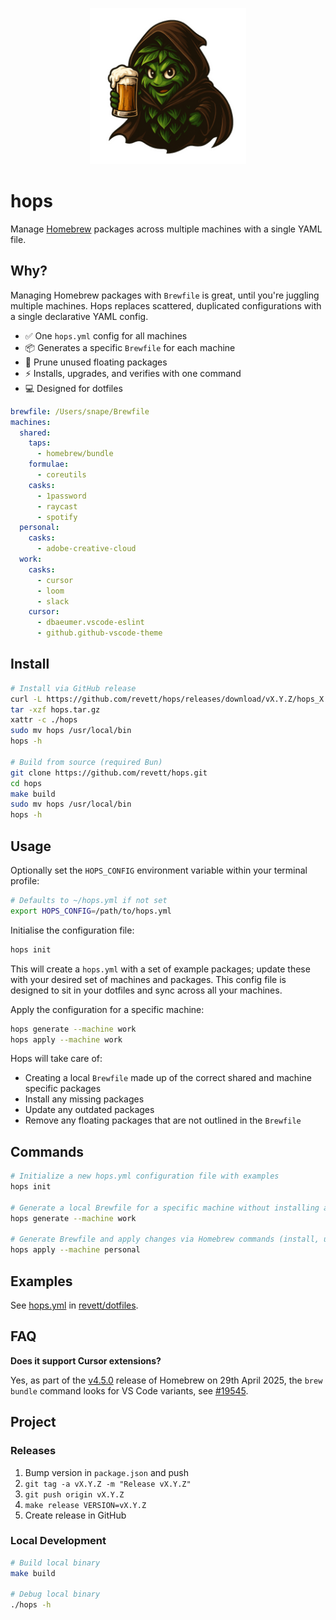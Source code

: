 <p align="center">
  <img src="./assets/logo.png" width="250px">
</p>

# hops

Manage [Homebrew](https://brew.sh) packages across multiple machines with a single YAML file.

## Why?

Managing Homebrew packages with `Brewfile` is great, until you're juggling multiple machines.
Hops replaces scattered, duplicated configurations with a single declarative YAML config.

- ✅ One `hops.yml` config for all machines
- 📦 Generates a specific `Brewfile` for each machine
- 🧹 Prune unused floating packages
- ⚡ Installs, upgrades, and verifies with one command
- 💻 Designed for dotfiles

```yaml
brewfile: /Users/snape/Brewfile
machines:
  shared:
    taps:
      - homebrew/bundle
    formulae:
      - coreutils
    casks:
      - 1password
      - raycast
      - spotify
  personal:
    casks:
      - adobe-creative-cloud
  work:
    casks:
      - cursor
      - loom
      - slack
    cursor:
      - dbaeumer.vscode-eslint
      - github.github-vscode-theme
```

## Install

```bash
# Install via GitHub release
curl -L https://github.com/revett/hops/releases/download/vX.Y.Z/hops_X.Y.Z_darwin_arm64.tar.gz -o hops.tar.gz
tar -xzf hops.tar.gz
xattr -c ./hops
sudo mv hops /usr/local/bin
hops -h

# Build from source (required Bun)
git clone https://github.com/revett/hops.git
cd hops
make build
sudo mv hops /usr/local/bin
hops -h
```

## Usage

Optionally set the `HOPS_CONFIG` environment variable within your terminal profile:

```bash
# Defaults to ~/hops.yml if not set
export HOPS_CONFIG=/path/to/hops.yml
```

Initialise the configuration file:

```bash
hops init
```

This will create a `hops.yml` with a set of example packages; update these with your desired set of
machines and packages. This config file is designed to sit in your dotfiles and sync across all your
machines.

Apply the configuration for a specific machine:

```bash
hops generate --machine work
hops apply --machine work
```

Hops will take care of:

- Creating a local `Brewfile` made up of the correct shared and machine specific packages
- Install any missing packages
- Update any outdated packages
- Remove any floating packages that are not outlined in the `Brewfile`

## Commands

```bash
# Initialize a new hops.yml configuration file with examples
hops init

# Generate a local Brewfile for a specific machine without installing anything
hops generate --machine work

# Generate Brewfile and apply changes via Homebrew commands (install, upgrade, cleanup)
hops apply --machine personal
```

## Examples

See [hops.yml](https://github.com/revett/dotfiles/blob/main/hops.yml) in
[revett/dotfiles](https://github.com/revett/dotfiles).

## FAQ

**Does it support Cursor extensions?**

Yes, as part of the [v4.5.0](https://brew.sh/2025/04/29/homebrew-4.5.0/) release of Homebrew on 29th
April 2025, the `brew bundle` command looks for VS Code variants, see
[#19545](https://github.com/Homebrew/brew/pull/19545).

## Project

### Releases

1. Bump version in `package.json` and push
1. `git tag -a vX.Y.Z -m "Release vX.Y.Z"`
1. `git push origin vX.Y.Z`
1. `make release VERSION=vX.Y.Z`
1. Create release in GitHub

### Local Development

```bash
# Build local binary
make build

# Debug local binary
./hops -h
```
